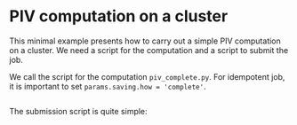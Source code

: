# PIV computation on a cluster

This minimal example presents how to carry out a simple PIV computation on a
cluster. We need a script for the computation and a script to submit the job.

We call the script for the computation `piv_complete.py`. For idempotent job,
it is important to set `params.saving.how = 'complete'`.

```{literalinclude} piv_parallel_complete.py
```

The submission script is quite simple:

```{literalinclude} submit_job_legi.py
```
